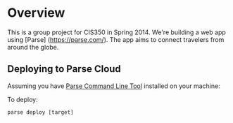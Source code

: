 # Overview

This is a group project for CIS350 in Spring 2014. We're building a web app using [Parse] (https://parse.com/). The app aims to connect travelers from around the globe.

## Deploying to Parse Cloud

Assuming you have [Parse Command Line Tool](https://parse.com/docs/hosting_guide) installed on your machine:

To deploy:

```
parse deploy [target]
```


